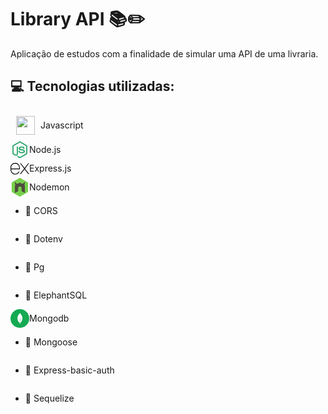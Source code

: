# Library API 📚✏️
Aplicação de estudos com a finalidade de simular uma API de uma livraria.

## 💻 Tecnologias utilizadas:
<div style="display: flex; align-items: center;">
<img style="margin: 9px;" width="30" height="30" src="https://cdn-icons-png.flaticon.com/512/5968/5968292.png">
Javascript
</div>
<div style="display: flex; align-items: center;">
<svg xmlns="http://www.w3.org/2000/svg" x="0px" y="0px" width="30" height="30" viewBox="0 0 48 48">
<path fill="#21a366" d="M24.007,45.419c-0.574,0-1.143-0.15-1.646-0.44l-5.24-3.103c-0.783-0.438-0.401-0.593-0.143-0.682	c1.044-0.365,1.255-0.448,2.369-1.081c0.117-0.067,0.27-0.043,0.39,0.028l4.026,2.389c0.145,0.079,0.352,0.079,0.486,0l15.697-9.061	c0.145-0.083,0.24-0.251,0.24-0.424V14.932c0-0.181-0.094-0.342-0.243-0.432L24.253,5.446c-0.145-0.086-0.338-0.086-0.483,0	L8.082,14.499c-0.152,0.086-0.249,0.255-0.249,0.428v18.114c0,0.173,0.094,0.338,0.244,0.42l4.299,2.483	c2.334,1.167,3.76-0.208,3.76-1.591V16.476c0-0.255,0.2-0.452,0.456-0.452h1.988c0.248,0,0.452,0.196,0.452,0.452v17.886	c0,3.112-1.697,4.9-4.648,4.9c-0.908,0-1.623,0-3.619-0.982l-4.118-2.373C5.629,35.317,5,34.216,5,33.042V14.928	c0-1.179,0.629-2.279,1.646-2.861L22.36,3.002c0.994-0.562,2.314-0.562,3.301,0l15.694,9.069C42.367,12.656,43,13.753,43,14.932	v18.114c0,1.175-0.633,2.271-1.646,2.861L25.66,44.971c-0.503,0.291-1.073,0.44-1.654,0.44"></path><path fill="#21a366" d="M28.856,32.937c-6.868,0-8.308-3.153-8.308-5.797c0-0.251,0.203-0.452,0.455-0.452h2.028	c0.224,0,0.413,0.163,0.448,0.384c0.306,2.066,1.218,3.108,5.371,3.108c3.308,0,4.715-0.747,4.715-2.502	c0-1.01-0.401-1.76-5.54-2.263c-4.299-0.424-6.955-1.371-6.955-4.809c0-3.167,2.672-5.053,7.147-5.053	c5.026,0,7.517,1.745,7.831,5.493c0.012,0.13-0.035,0.255-0.122,0.35c-0.086,0.09-0.208,0.145-0.334,0.145h-2.039	c-0.212,0-0.397-0.149-0.44-0.354c-0.491-2.173-1.678-2.868-4.904-2.868c-3.611,0-4.031,1.257-4.031,2.2	c0,1.143,0.495,1.477,5.367,2.122c4.825,0.64,7.116,1.544,7.116,4.935c0,3.418-2.853,5.379-7.827,5.379"></path>
</svg>
Node.js
</div>
<div style="display: flex; align-items: center;">
<svg xmlns="http://www.w3.org/2000/svg" x="0px" y="0px" width="30" height="30" viewBox="0 0 50 50">
<path d="M49.729 11h-.85c-1.051 0-2.041.49-2.68 1.324l-8.7 11.377-8.7-11.377C28.162 11.49 27.171 11 26.121 11h-.85l10.971 14.346L25.036 40h.85c1.051 0 2.041-.49 2.679-1.324L37.5 26.992l8.935 11.684C47.073 39.51 48.063 40 49.114 40h.85L38.758 25.346 49.729 11zM21.289 34.242c-2.554 3.881-7.582 5.87-12.389 4.116C4.671 36.815 2 32.611 2 28.109L2 27h12v0h11l0-4.134c0-6.505-4.818-12.2-11.295-12.809C6.273 9.358 0 15.21 0 22.5l0 5.573c0 5.371 3.215 10.364 8.269 12.183 6.603 2.376 13.548-1.17 15.896-7.256 0 0 0 0 0 0h-.638C22.616 33 21.789 33.481 21.289 34.242zM2 22.5C2 16.71 6.71 12 12.5 12S23 16.71 23 22.5V25H2V22.5z"></path>
</svg>
Express.js
</div>
<div style="display: flex; align-items: center;">
<svg width="30px" height="30px" viewBox="-18 0 292 292" version="1.1" xmlns="http://www.w3.org/2000/svg" xmlns:xlink="http://www.w3.org/1999/xlink" preserveAspectRatio="xMidYMid">
<g><path d="M120.946627,289.190209 C125.205015,291.651821 130.457791,291.651821 134.716179,289.190209 L248.797612,223.36 C253.063642,220.900299 255.689552,216.352478 255.689552,211.425433 L255.689552,79.6637612 C255.689552,74.7405373 253.062687,70.1955821 248.804299,67.7301493 L134.724776,1.84644776 C130.457791,-0.615164179 125.205015,-0.615164179 120.938985,1.84644776 L6.88907463,67.7301493 C2.62686567,70.1946269 0,74.7414925 0,79.6637612 L0,211.433075 C0,216.352478 2.62686567,220.899343 6.8919403,223.359045 L120.945672,289.189254" fill="#76D04B">
</path><path d="M201.701254,114.111045 L196.613731,111.183284 C204.437015,99.6441791 209.111881,82.295403 203.249672,56.358209 C203.249672,56.358209 190.048478,93.3568955 163.510448,92.1313433 L132.437015,74.2495522 C131.264955,73.5541493 129.951522,73.1959403 128.623761,73.1414925 L127.907343,73.1414925 C126.582448,73.1968955 125.270925,73.5551045 124.082627,74.2495522 L93.0063284,92.1313433 C66.4711642,93.3607164 53.265194,56.358209 53.265194,56.358209 C47.4001194,82.2944478 52.0826269,99.6432239 59.904,111.183284 L54.8174328,114.112 C52.2335522,115.601194 50.6268657,118.366567 50.6268657,121.383164 L50.7797015,228.714985 C50.7797015,230.212776 51.5553433,231.599761 52.8697313,232.328597 C54.1535522,233.104239 55.7430448,233.104239 57.0249552,232.328597 L98.1893731,208.757493 C100.794269,207.21003 102.37803,204.480955 102.37803,201.497791 L102.37803,151.355224 C102.37803,148.365373 103.961791,145.593313 106.555224,144.111761 L124.083582,134.01791 C125.389373,133.257552 126.818388,132.887881 128.277015,132.887881 C129.703164,132.887881 131.169433,133.257552 132.438925,134.016955 L149.961552,144.110806 C152.55594,145.591403 154.145433,148.364418 154.145433,151.353313 L154.145433,201.495881 C154.145433,204.479045 155.750209,207.229134 158.338866,208.755582 L199.492776,232.326687 C200.784239,233.100418 202.396657,233.100418 203.676657,232.326687 C204.951881,231.597851 205.754269,230.20991 205.754269,228.712119 L205.888,121.380299 C205.885134,118.361791 204.302328,115.596418 201.702209,114.109134 L201.701254,114.111045 Z" fill="#4F4D3F">
</path>
</g>
</svg>
Nodemon
</div>
<div style="display: flex; align-items: center;">

* 🔀 CORS
</div>
<div style="display: flex; align-items: center;">

* 🔑 Dotenv
</div>
<div style="display: flex; align-items: center;">

* 🐘 Pg
</div>
<div style="display: flex; align-items: center;">

* 🐘 ElephantSQL
</div>
<div style="display: flex; align-items: center;">
<svg width="30px" height="30px" viewBox="0 0 1024 1024" xmlns="http://www.w3.org/2000/svg" fill="#000000"><g id="SVGRepo_bgCarrier" stroke-width="0"></g><g id="SVGRepo_tracerCarrier" stroke-linecap="round" stroke-linejoin="round"></g><g id="SVGRepo_iconCarrier"> <circle cx="512" cy="512" r="512" style="fill:#13aa52"></circle> <path d="M648.86 449.44c-32.34-142.73-108.77-189.66-117-207.59-9-12.65-18.12-35.15-18.12-35.15-.15-.38-.39-1.05-.67-1.7-.93 12.65-1.41 17.53-13.37 30.29-18.52 14.48-113.54 94.21-121.27 256.37-7.21 151.24 109.25 241.36 125 252.85l1.79 1.27v-.11c.1.76 5 36 8.44 73.34H526a726.68 726.68 0 0 1 13-78.53l1-.65a204.48 204.48 0 0 0 20.11-16.45l.72-.65c33.48-30.93 93.67-102.47 93.08-216.53a347.07 347.07 0 0 0-5.05-56.76zM512.35 659.12s0-212.12 7-212.08c5.46 0 12.53 273.61 12.53 273.61-9.72-1.17-19.53-45.03-19.53-61.53z" style="fill:#fff"></path> </g></svg>
Mongodb
</div>
<div style="display: flex; align-items: center;">

* 🍃 Mongoose
</div>
<div style="display: flex; align-items: center;">

* 🔐 Express-basic-auth
</div>
<div style="display: flex; align-items: center;">

* 🧩 Sequelize
</div>